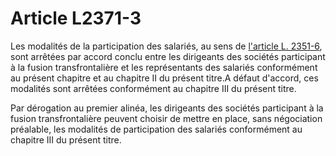 # Article L2371-3

Les modalités de la participation des salariés, au sens de [l'article L. 2351-6][1], sont arrêtées par accord conclu entre les dirigeants des sociétés participant à la fusion transfrontalière et les représentants des salariés conformément au présent chapitre et au chapitre II du présent titre.A défaut d'accord, ces modalités sont arrêtées conformément au chapitre III du présent titre. 
  
  
Par dérogation au premier alinéa, les dirigeants des sociétés participant à la fusion transfrontalière peuvent choisir de mettre en place, sans négociation préalable, les modalités de participation des salariés conformément au chapitre III du présent titre.

 [1]: /affichCodeArticle.do?cidTexte=LEGITEXT000006072050&idArticle=LEGIARTI000006902210&dateTexte=&categorieLien=cid